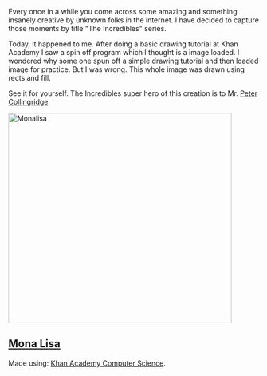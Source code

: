 <html><body><p>Every once in a while you come across some amazing and something insanely creative by unknown folks in the internet. I have decided to capture those moments by title "The Incredibles" series.

Today, it happened to me. After doing a basic drawing tutorial at Khan Academy I saw a spin off program which I thought is a image loaded. I wondered why some one spun off a simple drawing tutorial and then loaded image for practice. But I was wrong. This whole image was drawn using rects and fill.



See it for yourself. The Incredibles super hero of this creation is to Mr. <a href="http://www.petercollingridge.co.uk/">Peter Collingridge</a>



<a href="http://xtoinf.files.wordpress.com/2013/06/screen-shot-2013-06-08-at-10-02-31-am.png"><img class="aligncenter size-full wp-image-1240" alt="Monalisa" src="http://xtoinf.files.wordpress.com/2013/06/screen-shot-2013-06-08-at-10-02-31-am.png" width="448" height="421"></a>

</p><h2><a href="http://www.khanacademy.org/cs/mona-lisa/1153732313">Mona Lisa</a></h2>

Made using: <a href="http://www.khanacademy.org/cs">Khan Academy Computer Science</a>.</body></html>